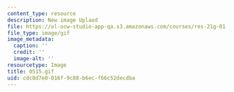 ```yaml
---
content_type: resource
description: New image Uplaod
file: https://ol-ocw-studio-app-qa.s3.amazonaws.com/courses/res-21g-01-kana-spring-2010/cdc8d7e0016f9c88b6ecf66c52decdba_0515.gif
file_type: image/gif
image_metadata:
  caption: ''
  credit: ''
  image-alt: ''
resourcetype: Image
title: 0515.gif
uid: cdc8d7e0-016f-9c88-b6ec-f66c52decdba
---
```

